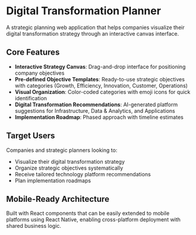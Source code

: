 # Digital Transformation Planner

A strategic planning web application that helps companies visualize their digital transformation strategy through an interactive canvas interface.

## Core Features

- **Interactive Strategy Canvas**: Drag-and-drop interface for positioning company objectives
- **Pre-defined Objective Templates**: Ready-to-use strategic objectives with categories (Growth, Efficiency, Innovation, Customer, Operations)
- **Visual Organization**: Color-coded categories with emoji icons for quick identification
- **Digital Transformation Recommendations**: AI-generated platform suggestions for Infrastructure, Data & Analytics, and Applications
- **Implementation Roadmap**: Phased approach with timeline estimates

## Target Users

Companies and strategic planners looking to:

- Visualize their digital transformation strategy
- Organize strategic objectives systematically
- Receive tailored technology platform recommendations
- Plan implementation roadmaps

## Mobile-Ready Architecture

Built with React components that can be easily extended to mobile platforms using React Native, enabling cross-platform deployment with shared business logic.
